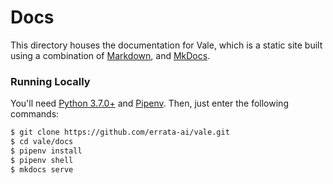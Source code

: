 # Docs

This directory houses the documentation for Vale, which is a static site built using a combination of [Markdown](https://commonmark.org/), and [MkDocs](http://www.mkdocs.org/).

### Running Locally

You'll need [Python 3.7.0+](https://www.python.org/downloads/) and [Pipenv](https://pipenv.readthedocs.io/en/latest/install/#installing-pipenv). Then, just enter the following commands:

```bash
$ git clone https://github.com/errata-ai/vale.git
$ cd vale/docs
$ pipenv install
$ pipenv shell
$ mkdocs serve
```
